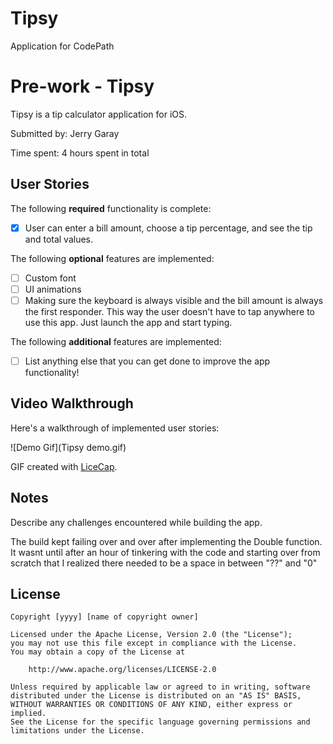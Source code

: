 # Tipsy
Application for CodePath
# Pre-work - Tipsy

Tipsy is a tip calculator application for iOS.

Submitted by: Jerry Garay

Time spent: 4 hours spent in total

## User Stories

The following **required** functionality is complete:
* [X] User can enter a bill amount, choose a tip percentage, and see the tip and total values.

The following **optional** features are implemented:
* [ ] Custom font
* [ ] UI animations
* [ ] Making sure the keyboard is always visible and the bill amount is always the first responder. This way the user doesn't have to tap anywhere to use this app. Just launch the app and start typing.

The following **additional** features are implemented:

- [ ] List anything else that you can get done to improve the app functionality!

## Video Walkthrough 

Here's a walkthrough of implemented user stories:

![Demo Gif](Tipsy demo.gif)

GIF created with [LiceCap](http://www.cockos.com/licecap/).

## Notes

Describe any challenges encountered while building the app.

The build kept failing over and over after implementing the Double function. It wasnt until after an hour of tinkering with the code and starting over from scratch that I realized there needed to be a space in between "??" and "0"

## License

    Copyright [yyyy] [name of copyright owner]

    Licensed under the Apache License, Version 2.0 (the "License");
    you may not use this file except in compliance with the License.
    You may obtain a copy of the License at

        http://www.apache.org/licenses/LICENSE-2.0

    Unless required by applicable law or agreed to in writing, software
    distributed under the License is distributed on an "AS IS" BASIS,
    WITHOUT WARRANTIES OR CONDITIONS OF ANY KIND, either express or implied.
    See the License for the specific language governing permissions and
    limitations under the License.

